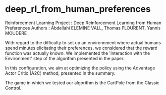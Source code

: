 # deep_rl_from_human_preferences
Reinforcement Learning Project : Deep Reinforcement Learning from Human Preferences
Authors : Abdellahi ELEMINE VALL, Thomas FLOURENT, Yannis MOUDERE


With regard to the difficulty to set up an environnment where actual humans spend minutes elicitating their preferences, we considered that the reward function was actually known. We implemented the 'Interaction with the Environment' step of the algorithm presented in the paper.  

In this configuration, we aim at optimizing the policy using the Advantage Actor Critic (A2C) method, presented in the summary.  

The game in which we tested our algorithm is the CartPole from the Classic Control. 

